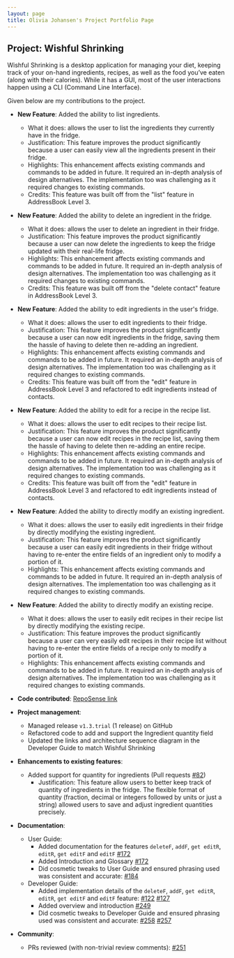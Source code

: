 ```yaml
---
layout: page
title: Olivia Johansen's Project Portfolio Page
---
```


## Project: Wishful Shrinking

Wishful Shrinking is a desktop application for managing your diet, keeping track of your on-hand ingredients, recipes, as well as the food you’ve eaten (along with their calories). While it has a GUI, most of the user interactions happen using a CLI (Command Line Interface).

Given below are my contributions to the project.

* **New Feature**: Added the ability to list ingredients.
  * What it does: allows the user to list the ingredients they currently have in the fridge. 
  * Justification: This feature improves the product significantly because a user can easily view all the ingredients present in their fridge.
  * Highlights: This enhancement affects existing commands and commands to be added in future. It required an in-depth analysis of design alternatives. The implementation too was challenging as it required changes to existing commands.
  * Credits: This feature was built off from the "list" feature in AddressBook Level 3.  
  
* **New Feature**: Added the ability to delete an ingredient in the fridge.
  * What it does: allows the user to delete an ingredient in their fridge.
  * Justification: This feature improves the product significantly because a user can now delete the ingredients to keep the fridge updated with their real-life fridge.
  * Highlights: This enhancement affects existing commands and commands to be added in future. It required an in-depth analysis of design alternatives. The implementation too was challenging as it required changes to existing commands.
  * Credits: This feature was built off from the "delete contact" feature in AddressBook Level 3.  

* **New Feature**: Added the ability to edit ingredients in the user's fridge.
  * What it does: allows the user to edit ingredients to their fridge.
  * Justification: This feature improves the product significantly because a user can now edit ingredients in the fridge, saving them the hassle of having to delete then re-adding an ingredient.
  * Highlights: This enhancement affects existing commands and commands to be added in future. It required an in-depth analysis of design alternatives. The implementation too was challenging as it required changes to existing commands.
  * Credits: This feature was built off from the "edit" feature in AddressBook Level 3 and refactored to edit ingredients instead of contacts.

* **New Feature**: Added the ability to edit for a recipe in the recipe list.
  * What it does: allows the user to edit recipes to their recipe list.
  * Justification: This feature improves the product significantly because a user can now edit recipes in the recipe list, saving them the hassle of having to delete then re-adding an entire recipe.
  * Highlights: This enhancement affects existing commands and commands to be added in future. It required an in-depth analysis of design alternatives. The implementation too was challenging as it required changes to existing commands.
  * Credits: This feature was built off from the "edit" feature in AddressBook Level 3 and refactored to edit ingredients instead of contacts.

* **New Feature**: Added the ability to directly modify an existing ingredient.
  * What it does: allows the user to easily edit ingredients in their fridge by directly modifying the existing ingredient.
  * Justification: This feature improves the product significantly because a user can easily edit ingredients in their fridge without having to re-enter the entire fields of an ingredient only to modify a portion of it.
  * Highlights: This enhancement affects existing commands and commands to be added in future. It required an in-depth analysis of design alternatives. The implementation too was challenging as it required changes to existing commands.

* **New Feature**: Added the ability to directly modify an existing recipe.
  * What it does: allows the user to easily edit recipes in their recipe list by directly modifying the existing recipe.
  * Justification: This feature improves the product significantly because a user can very  easily edit recipes in their recipe list without having to re-enter the entire fields of a recipe only to modify a portion of it.
  * Highlights: This enhancement affects existing commands and commands to be added in future. It required an in-depth analysis of design alternatives. The implementation too was challenging as it required changes to existing commands.

* **Code contributed**: [RepoSense link](https://nus-cs2103-ay2021s1.github.io/tp-dashboard/#breakdown=true&search=oliviajohansen&sort=groupTitle&sortWithin=title&since=2020-08-14&timeframe=commit&mergegroup=&groupSelect=groupByRepos&checkedFileTypes=docs~functional-code~test-code~other)

* **Project management**:
  * Managed release `v1.3.trial` (1 release) on GitHub
  * Refactored code to add and support the Ingredient quantity field 
  * Updated the links and architecture sequence diagram in the Developer Guide to match Wishful Shrinking

* **Enhancements to existing features**:
  * Added support for quantity for ingredients (Pull requests [\#82](https://github.com/AY2021S1-CS2103T-W10-2/tp/pull/82))
    * Justification: This feature allow users to better keep track of quantity of ingredients in the fridge. The
     flexible format of quantity (fraction, decimal or integers followed by units or just a string) allowed
      users to save and adjust ingredient quantities precisely.
      
* **Documentation**:
  * User Guide:
    * Added documentation for the features `deleteF`, `addF`, `get editR`, `editR`, `get editF` and `editF` [\#172](https://github.com/AY2021S1-CS2103T-W10-2/tp/pull/172)
    * Added Introduction and Glossary [\#172](https://github.com/AY2021S1-CS2103T-W10-2/tp/pull/172)
    * Did cosmetic tweaks to User Guide and ensured phrasing used was consistent and accurate: [\#184](https://github.com/AY2021S1-CS2103T-W10-2/tp/pull/184)
  * Developer Guide:
    * Added implementation details of the `deleteF`, `addF`, `get editR`, `editR`, `get editF` and `editF` feature: [\#122](https://github.com/AY2021S1-CS2103T-W10-2/tp/pull/122) [\#127](https://github.com/AY2021S1-CS2103T-W10-2/tp/pull/127)
    * Added overview and introduction [\#249](https://github.com/AY2021S1-CS2103T-W10-2/tp/pull/249)
    * Did cosmetic tweaks to Developer Guide and ensured phrasing used was consistent and accurate: [\#258](https://github.com/AY2021S1-CS2103T-W10-2/tp/pull/258) [\#257](https://github.com/AY2021S1-CS2103T-W10-2/tp/pull/257/files)

* **Community**:
  * PRs reviewed (with non-trivial review comments): [\#251](https://github.com/AY2021S1-CS2103T-W10-2/tp/pull/251)
